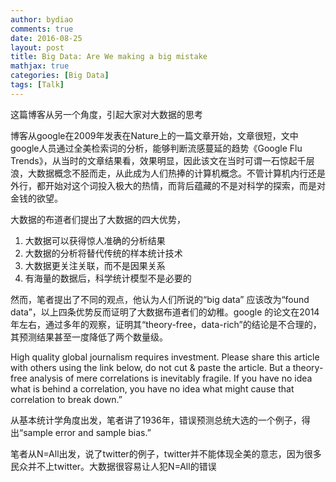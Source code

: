 ```yaml
---
author: bydiao
comments: true
date: 2016-08-25
layout: post
title: Big Data: Are We making a big mistake
mathjax: true
categories: [Big Data]
tags: [Talk]
---
```


这篇博客从另一个角度，引起大家对大数据的思考

博客从google在2009年发表在Nature上的一篇文章开始，文章很短，文中google人员通过全美检索词的分析，能够判断流感蔓延的趋势《Google Flu Trends》，从当时的文章结果看，效果明显，因此该文在当时可谓一石惊起千层浪，大数据概念不胫而走，从此成为人们热捧的计算机概念。不管计算机内行还是外行，都开始对这个词投入极大的热情，而背后蕴藏的不是对科学的探索，而是对金钱的欲望。

大数据的布道者们提出了大数据的四大优势，
1. 大数据可以获得惊人准确的分析结果
2. 大数据的分析将替代传统的样本统计技术
3. 大数据更关注关联，而不是因果关系
4. 有海量的数据后，科学统计模型不是必要的

然而，笔者提出了不同的观点，他认为人们所说的“big data” 应该改为“found data”，以上四条优势反而证明了大数据布道者们的幼稚。google 的论文在2014年左右，通过多年的观察，证明其“theory-free，data-rich”的结论是不合理的，其预测结果甚至一度降低了两个数量级。

High quality global journalism requires investment. Please share this article with others using the link below, do not cut &   paste the article. But a theory-free analysis of mere correlations is inevitably fragile. If you have no idea what is behind a correlation, you have no idea what might cause that correlation to break down.”

从基本统计学角度出发，笔者讲了1936年，错误预测总统大选的一个例子，得出“sample error and sample bias.”

笔者从N=All出发，说了twitter的例子，twitter并不能体现全美的意志，因为很多民众并不上twitter。大数据很容易让人犯N=All的错误








